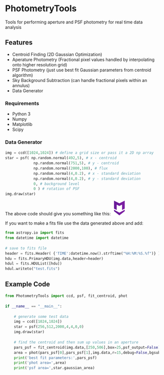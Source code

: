# PhotometryTools
Tools for performing aperture and PSF photometry for real time data analysis

## Features
- Centroid Finding (2D Gaussian Optimization)
- Aperature Photometry (Fractional pixel values handled by interpolating onto higher resolution grid) 
- PSF Photometry (just use best fit Gaussian parameters from centroid algorithm)
- Sky Background Subtraction (can handle fractional pixels within an annulus)
- Data Generator 

### Requirements
- Python 3
- Numpy
- Matplotlib
- Scipy

### Data Generator
```python 
img = ccd([1024,1024]) # define a grid size or pass it a 2D np array
star = psf( np.random.normal(492,5), # x - centroid
             np.random.normal(751,5), # y - centroid
             np.random.normal(2000,100), # flux 
             np.random.normal(4,0.2), # x - standard deviation
             np.random.normal(4,0.2), # y - standard deviation
             0, # background level 
             0 ) # rotation of PSF 
img.draw(star)
```

The above code should give you something like this: 
![alt text](https://github.com/adam-p/markdown-here/raw/master/src/common/images/icon48.png "Logo Title Text 1")

If you want to make a fits file use the data generated above and add: 
```python 
from astropy.io import fits 
from datetime import datetime

# save to fits file
header = fits.Header( {'TIME':datetime.now().strftime("%H:%M:%S.%f")} )
hdu = fits.PrimaryHDU(img.data,header=header)
hdul = fits.HDUList([hdu])
hdul.writeto("test.fits")
```

## Example Code

```python
from PhotometryTools import ccd, psf, fit_centroid, phot

if __name__ == "__main__":

    # generate some test data
    img = ccd([1024,1024])
    star = psf(256,512,2000,4,4,0,0)
    img.draw(star)

    # find the centroid and then sum up values in an aperture
    pars_psf = fit_centroid(img.data,[250,506],box=25,psf_output=False)
    area = phot(pars_psf[0],pars_psf[1],img.data,r=15,debug=False,bgsub=True)
    print('best fit parameters:',pars_psf)
    print('phot area=',area)
    print('psf area=',star.gaussian_area)
```
